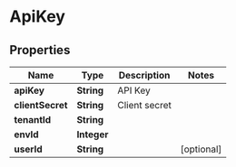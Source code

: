 

# ApiKey


## Properties

| Name | Type | Description | Notes |
|------------ | ------------- | ------------- | -------------|
|**apiKey** | **String** | API Key |  |
|**clientSecret** | **String** | Client secret |  |
|**tenantId** | **String** |  |  |
|**envId** | **Integer** |  |  |
|**userId** | **String** |  |  [optional] |



